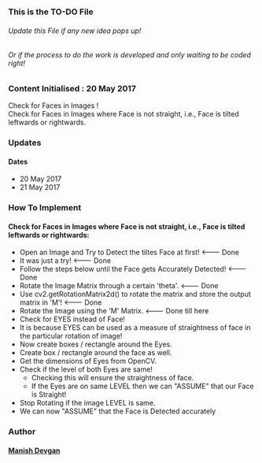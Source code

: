 ### This is the TO-DO File

###### Update this File if any new idea pops up!
###### Or if the process to do the work is developed and only waiting to be coded right!

### Content Initialised : 20 May 2017

Check for Faces in Images !<br>
Check for Faces in Images where Face is not straight, i.e., Face is tilted leftwards or rightwards.

### Updates
#### Dates
 * 20 May 2017
 * 21 May 2017
### How To Implement

#### Check for Faces in Images where Face is not straight, i.e., Face is tilted leftwards or rightwards:
  * Open an Image and Try to Detect the tiltes Face at first! <--- Done
  * It was just a try! <--- Done
  * Follow the steps below until the Face gets Accurately Detected! <--- Done
  * Rotate the Image Matrix through a certain 'theta'. <--- Done
  * Use cv2.getRotationMatrix2d() to rotate the matrix and store the output matrix in 'M'! <--- Done
  * Rotate the Image using the 'M' Matrix. <--- Done till here
  * Check for EYES instead of Face!
  * It is because EYES can be used as a measure of straightness of face in the particular rotation of image!
  * Now create boxes / rectangle around the Eyes.
  * Create box / rectangle around the face as well.
  * Get the dimensions of Eyes from OpenCV.
  * Check if the level of both Eyes are same!
      * Checking this will ensure the straightness of face.
      * If the Eyes are on same LEVEL then we can "ASSUME" that our Face is Straight!
  * Stop Rotating if the image LEVEL is same.
  * We can now "ASSUME" that the Face is Detected accurately
  


### Author
#### [Manish Devgan](https://github.com/gabru-md)

